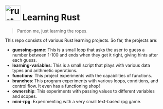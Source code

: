 # <img alt="rust-logo" src="https://www.rust-lang.org/static/images/rust-logo-blk.svg" height="50"> Learning Rust

> Pardon me, just learning the ropes.

This repo consists of various Rust learning projects. So far, the projects are:
- **guessing-game**: This is a small loop that asks the user to guess a number between 1-100 and ends when they get it right, giving hints after each guess.
- **learning-variables**: This is a small script that plays with various data types and arithmetic operations.
- **functions**: This project experiments with the capabilities of functions.
- **branches**: This program experiments with various loops, conditions, and control flow. It even has a functioning shop!
- **ownership**: This experiments with passing values to different variables and scopes.
- **mini-rpg**: Experimenting with a very small text-based rpg game.
